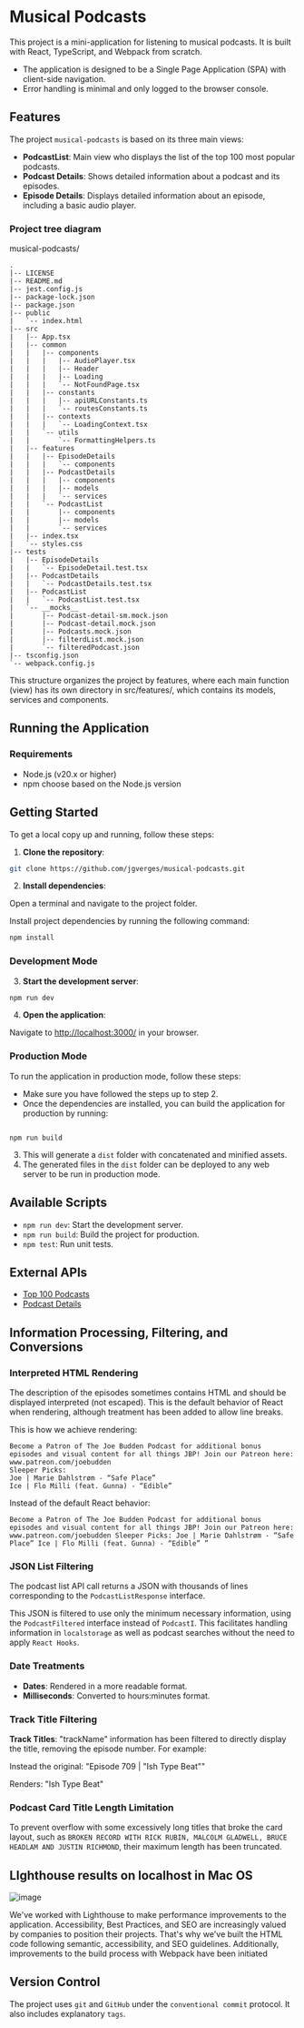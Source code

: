 # Musical Podcasts

This project is a mini-application for listening to musical podcasts. It is built with React, TypeScript, and Webpack from scratch.

- The application is designed to be a Single Page Application (SPA) with client-side navigation.
- Error handling is minimal and only logged to the browser console.

## Features

The project `musical-podcasts` is based on its three main views:

- **PodcastList**: Main view who displays the list of the top 100 most popular podcasts.
- **Podcast Details**: Shows detailed information about a podcast and its episodes.
- **Episode Details**: Displays detailed information about an episode, including a basic audio player.

### Project tree diagram

musical-podcasts/

```
.
|-- LICENSE
|-- README.md
|-- jest.config.js
|-- package-lock.json
|-- package.json
|-- public
|   `-- index.html
|-- src
|   |-- App.tsx
|   |-- common
|   |   |-- components
|   |   |   |-- AudioPlayer.tsx
|   |   |   |-- Header
|   |   |   |-- Loading
|   |   |   `-- NotFoundPage.tsx
|   |   |-- constants
|   |   |   |-- apiURLConstants.ts
|   |   |   `-- routesConstants.ts
|   |   |-- contexts
|   |   |   `-- LoadingContext.tsx
|   |   `-- utils
|   |       `-- FormattingHelpers.ts
|   |-- features
|   |   |-- EpisodeDetails
|   |   |   `-- components
|   |   |-- PodcastDetails
|   |   |   |-- components
|   |   |   |-- models
|   |   |   `-- services
|   |   `-- PodcastList
|   |       |-- components
|   |       |-- models
|   |       `-- services
|   |-- index.tsx
|   `-- styles.css
|-- tests
|   |-- EpisodeDetails
|   |   `-- EpisodeDetail.test.tsx
|   |-- PodcastDetails
|   |   `-- PodcastDetails.test.tsx
|   |-- PodcastList
|   |   `-- PodcastList.test.tsx
|   `-- __mocks__
|       |-- Podcast-detail-sm.mock.json
|       |-- Podcast-detail.mock.json
|       |-- Podcasts.mock.json
|       |-- filterdList.mock.json
|       `-- filteredPodcast.json
|-- tsconfig.json
`-- webpack.config.js

```

This structure organizes the project by features, where each main function (view) has its own directory in src/features/, which contains its models, services and components.

## Running the Application

### Requirements

- Node.js (v20.x or higher)
- npm choose based on the Node.js version

## Getting Started

To get a local copy up and running, follow these steps:

1. **Clone the repository**:

```bash
git clone https://github.com/jgverges/musical-podcasts.git
```

2. **Install dependencies**:

Open a terminal and navigate to the project folder.

Install project dependencies by running the following command:

```bash
npm install
```

### Development Mode

3. **Start the development server**:

```bash
npm run dev
```

4. **Open the application**:

Navigate to [http://localhost:3000/](http://localhost:3000/) in your browser.

### Production Mode

To run the application in production mode, follow these steps:

- Make sure you have followed the steps up to step 2.
- Once the dependencies are installed, you can build the application for production by running:

```

npm run build

```

3. This will generate a `dist` folder with concatenated and minified assets.
4. The generated files in the `dist` folder can be deployed to any web server to be run in production mode.

## Available Scripts

- `npm run dev`: Start the development server.
- `npm run build`: Build the project for production.
- `npm test`: Run unit tests.

## External APIs

- [Top 100 Podcasts](https://itunes.apple.com/us/rss/toppodcasts/limit=100/genre=1310/json)
- [Podcast Details](https://itunes.apple.com/lookup?id=934552872&media=podcast&entity=podcastEpisode&limit=20)

## Information Processing, Filtering, and Conversions

### Interpreted HTML Rendering

The description of the episodes sometimes contains HTML and should be displayed interpreted (not escaped). This is the default behavior of React when rendering, although treatment has been added to allow line breaks.

This is how we achieve rendering:

```
Become a Patron of The Joe Budden Podcast for additional bonus episodes and visual content for all things JBP! Join our Patreon here: www.patreon.com/joebudden
Sleeper Picks:
Joe | Marie Dahlstrøm - “Safe Place”
Ice | Flo Milli (feat. Gunna) - “Edible”
```

Instead of the default React behavior:

```
Become a Patron of The Joe Budden Podcast for additional bonus episodes and visual content for all things JBP! Join our Patreon here: www.patreon.com/joebudden Sleeper Picks: Joe | Marie Dahlstrøm - “Safe Place” Ice | Flo Milli (feat. Gunna) - “Edible” ”
```

### JSON List Filtering

The podcast list API call returns a JSON with thousands of lines corresponding to the `PodcastListResponse` interface.

This JSON is filtered to use only the minimum necessary information, using the `PodcastFiltered` interface instead of `PodcastI`. This facilitates handling information in `localstorage` as well as podcast searches without the need to apply `React Hooks`.

### Date Treatments

- **Dates**: Rendered in a more readable format.
- **Milliseconds**: Converted to hours:minutes format.

### Track Title Filtering

**Track Titles**: "trackName" information has been filtered to directly display the title, removing the episode number. For example:

Instead the original: "Episode 709 | \"Ish Type Beat\""

Renders: "Ish Type Beat"

### Podcast Card Title Length Limitation

To prevent overflow with some excessively long titles that broke the card layout, such as `BROKEN RECORD WITH RICK RUBIN, MALCOLM GLADWELL, BRUCE HEADLAM AND JUSTIN RICHMOND`, their maximum length has been truncated.


## LIghthouse results on localhost in Mac OS

![image](https://github.com/jgverges/podcast-apuntes/assets/55912813/b16884f4-b5d7-4e4e-b5cf-bb9af4787b2f)

We've worked with Lighthouse to make performance improvements to the application. Accessibility, Best Practices, and SEO are increasingly valued by companies to position their projects. That's why we've built the HTML code following semantic, accessibility, and SEO guidelines. Additionally, improvements to the build process with Webpack have been initiated

## Version Control

The project uses `git` and `GitHub` under the `conventional commit` protocol. It also includes explanatory `tags`.
